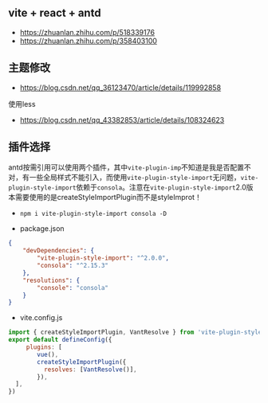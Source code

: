 ## vite + react + antd
- https://zhuanlan.zhihu.com/p/518339176
- https://zhuanlan.zhihu.com/p/358403100

## 主题修改
- https://blog.csdn.net/qq_36123470/article/details/119992858

使用less
- https://blog.csdn.net/qq_43382853/article/details/108324623

## 插件选择
antd按需引用可以使用两个插件，其中`vite-plugin-imp`不知道是我是否配置不对，有一些全局样式不能引入，而使用`vite-plugin-style-import`无问题，`vite-plugin-style-import`依赖于`consola`。注意在`vite-plugin-style-import`2.0版本需要使用的是createStyleImportPlugin而不是styleImprot！

- `npm i vite-plugin-style-import consola -D`

- package.json
```json
{
	"devDependencies": {
		"vite-plugin-style-import": "^2.0.0",
		"consola": "^2.15.3"
	},
	"resolutions": {
		"console": "consola"
	}
}
```

- vite.config.js
```js
import { createStyleImportPlugin, VantResolve } from 'vite-plugin-style-import';
export default defineConfig({
	 plugins: [
	    vue(),
	    createStyleImportPlugin({
	      resolves: [VantResolve()],
	    }),
  ],
})
```


